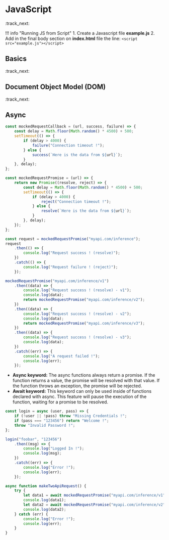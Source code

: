 # JavaScript

:track_next:

!!! info "Running JS from Script"
    1. Create a Javascript file **example.js**
    2. Add in the final body section on **index.html** file the line: `<script src="example.js"></script>`

## Basics

:track_next:

## Document Object Model (DOM)

:track_next:

## Async

```js title="Using callbacks functions" linenums="1"
const mockedRequestCallback = (url, success, failure) => {
    const delay = Math.floor(Math.random() * 4500) + 500;
    setTimeout(() => {
        if (delay > 4000) {
            failure("Connection timeout !");
        } else {
            success(`Here is the data from ${url}`);
        }
    }, delay);
};
```

```js title="Using promises" linenums="1"
const mockedRequestPromise = (url) => {
    return new Promise((resolve, reject) => {
        const delay = Math.floor(Math.random() * 4500) + 500;
        setTimeout(() => {
            if (delay > 4000) {
                reject("Connection timeout !");
            } else {
                resolve(`Here is the data from ${url}`);
            }
        }, delay);
    });
};

const request = mockedRequestPromise("myapi.com/inference");
request
    .then(() => {
        console.log("Request success ! (resolve)");
    })
    .catch(() => {
        console.log("Request failure ! (reject)");
    });
```

```js title="Multiple requests using promise" linenums="1"
mockedRequestPromise("myapi.com/inference/v1")
    .then((data) => {
        console.log("Request success ! (resolve) - v1");
        console.log(data);
        return mockedRequestPromise("myapi.com/inference/v2");
    })
    .then((data) => {
        console.log("Request success ! (resolve) - v2");
        console.log(data);
        return mockedRequestPromise("myapi.com/inference/v3");
    })
    .then((data) => {
        console.log("Request success ! (resolve) - v3");
        console.log(data);
    })
    .catch((err) => {
        console.log("A request failed !");
        console.log(err);
    });
```

-   **Async keyword:** The async functions always return a promise. If the function returns a value, the promise will be resolved with that value. If the function throws an exception, the promise will be rejected.
-   **Await keyword:** This keyword can only be used inside of functions declared with async. This feature will pause the execution of the function, waiting for a promise to be resolved.

```js title="Async keyword" linenums="1"
const login = async (user, pass) => {
    if (!user || !pass) throw "Missing Credentials !";
    if (pass === "123456") return "Welcome !";
    throw "Invalid Password !";
};

login("foobar", "123456")
    .then((msg) => {
        console.log("Logged In !");
        console.log(msg);
    })
    .catch((err) => {
        console.log("Error !");
        console.log(err);
    });
```

```js title="Await keyword" linenums="1"
async function makeTwoApiRequest() {
    try {
        let data1 = await mockedRequestPromise("myapi.com/inference/v1");
        console.log(data1);
        let data2 = await mockedRequestPromise("myapi.com/inference/v2");
        console.log(data2);
    } catch (err) {
        console.log("Error !");
        console.log(err);
    }
}
```
